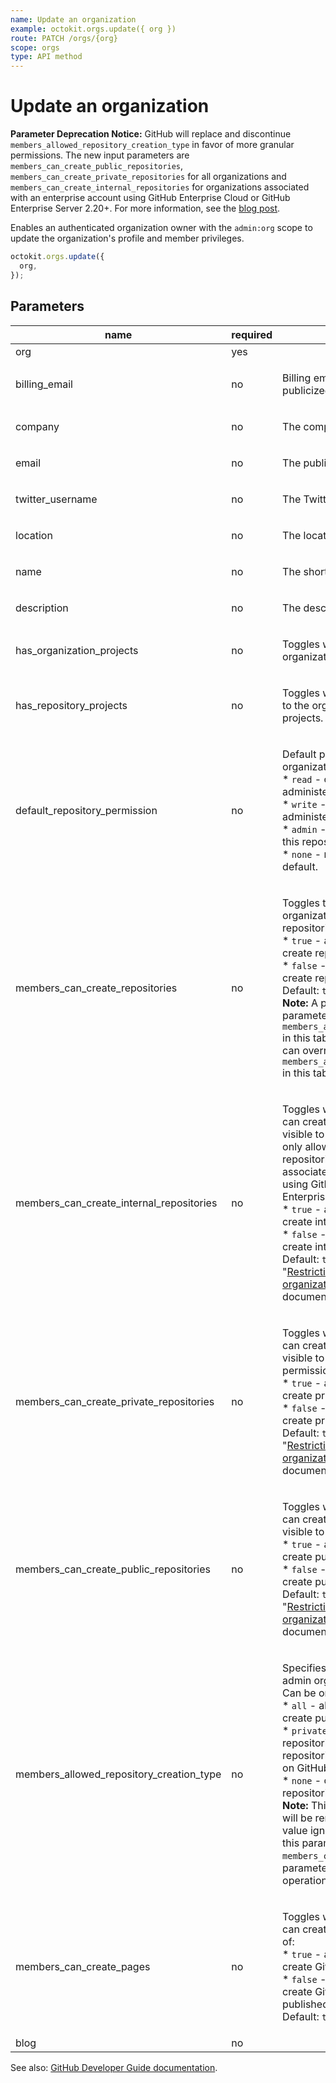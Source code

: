 ```yaml
---
name: Update an organization
example: octokit.orgs.update({ org })
route: PATCH /orgs/{org}
scope: orgs
type: API method
---
```


# Update an organization

**Parameter Deprecation Notice:** GitHub will replace and discontinue `members_allowed_repository_creation_type` in favor of more granular permissions. The new input parameters are `members_can_create_public_repositories`, `members_can_create_private_repositories` for all organizations and `members_can_create_internal_repositories` for organizations associated with an enterprise account using GitHub Enterprise Cloud or GitHub Enterprise Server 2.20+. For more information, see the [blog post](https://developer.github.com/changes/2019-12-03-internal-visibility-changes).

Enables an authenticated organization owner with the `admin:org` scope to update the organization's profile and member privileges.

```js
octokit.orgs.update({
  org,
});
```

## Parameters

<table>
  <thead>
    <tr>
      <th>name</th>
      <th>required</th>
      <th>description</th>
    </tr>
  </thead>
  <tbody>
    <tr><td>org</td><td>yes</td><td>

</td></tr>
<tr><td>billing_email</td><td>no</td><td>

Billing email address. This address is not publicized.

</td></tr>
<tr><td>company</td><td>no</td><td>

The company name.

</td></tr>
<tr><td>email</td><td>no</td><td>

The publicly visible email address.

</td></tr>
<tr><td>twitter_username</td><td>no</td><td>

The Twitter username of the company.

</td></tr>
<tr><td>location</td><td>no</td><td>

The location.

</td></tr>
<tr><td>name</td><td>no</td><td>

The shorthand name of the company.

</td></tr>
<tr><td>description</td><td>no</td><td>

The description of the company.

</td></tr>
<tr><td>has_organization_projects</td><td>no</td><td>

Toggles whether an organization can use organization projects.

</td></tr>
<tr><td>has_repository_projects</td><td>no</td><td>

Toggles whether repositories that belong to the organization can use repository projects.

</td></tr>
<tr><td>default_repository_permission</td><td>no</td><td>

Default permission level members have for organization repositories:  
\* `read` - can pull, but not push to or administer this repository.  
\* `write` - can pull and push, but not administer this repository.  
\* `admin` - can pull, push, and administer this repository.  
\* `none` - no permissions granted by default.

</td></tr>
<tr><td>members_can_create_repositories</td><td>no</td><td>

Toggles the ability of non-admin organization members to create repositories. Can be one of:  
\* `true` - all organization members can create repositories.  
\* `false` - only organization owners can create repositories.  
Default: `true`  
**Note:** A parameter can override this parameter. See `members_allowed_repository_creation_type` in this table for details. **Note:** A parameter can override this parameter. See `members_allowed_repository_creation_type` in this table for details.

</td></tr>
<tr><td>members_can_create_internal_repositories</td><td>no</td><td>

Toggles whether organization members can create internal repositories, which are visible to all enterprise members. You can only allow members to create internal repositories if your organization is associated with an enterprise account using GitHub Enterprise Cloud or GitHub Enterprise Server 2.20+. Can be one of:  
\* `true` - all organization members can create internal repositories.  
\* `false` - only organization owners can create internal repositories.  
Default: `true`. For more information, see "[Restricting repository creation in your organization](https://help.github.com/github/setting-up-and-managing-organizations-and-teams/restricting-repository-creation-in-your-organization)" in the GitHub Help documentation.

</td></tr>
<tr><td>members_can_create_private_repositories</td><td>no</td><td>

Toggles whether organization members can create private repositories, which are visible to organization members with permission. Can be one of:  
\* `true` - all organization members can create private repositories.  
\* `false` - only organization owners can create private repositories.  
Default: `true`. For more information, see "[Restricting repository creation in your organization](https://help.github.com/github/setting-up-and-managing-organizations-and-teams/restricting-repository-creation-in-your-organization)" in the GitHub Help documentation.

</td></tr>
<tr><td>members_can_create_public_repositories</td><td>no</td><td>

Toggles whether organization members can create public repositories, which are visible to anyone. Can be one of:  
\* `true` - all organization members can create public repositories.  
\* `false` - only organization owners can create public repositories.  
Default: `true`. For more information, see "[Restricting repository creation in your organization](https://help.github.com/github/setting-up-and-managing-organizations-and-teams/restricting-repository-creation-in-your-organization)" in the GitHub Help documentation.

</td></tr>
<tr><td>members_allowed_repository_creation_type</td><td>no</td><td>

Specifies which types of repositories non-admin organization members can create. Can be one of:  
\* `all` - all organization members can create public and private repositories.  
\* `private` - members can create private repositories. This option is only available to repositories that are part of an organization on GitHub Enterprise Cloud.  
\* `none` - only admin members can create repositories.  
**Note:** This parameter is deprecated and will be removed in the future. Its return value ignores internal repositories. Using this parameter overrides values set in `members_can_create_repositories`. See the parameter deprecation notice in the operation description for details.

</td></tr>
<tr><td>members_can_create_pages</td><td>no</td><td>

Toggles whether organization members can create GitHub Pages sites. Can be one of:  
\* `true` - all organization members can create GitHub Pages sites.  
\* `false` - no organization members can create GitHub Pages sites. Existing published sites will not be impacted.  
Default: `true`.

</td></tr>
<tr><td>blog</td><td>no</td><td>

</td></tr>
  </tbody>
</table>

See also: [GitHub Developer Guide documentation](https://docs.github.com/v3/orgs/#update-an-organization).
